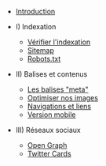 
* [Introduction](introduction.md)

* I) Indexation

  * [Vérifier l'indexation](debuter.md)
  * [Sitemap](sitemap.md)
  * [Robots.txt](robotstxt.md)

* II) Balises et contenus

  * [Les balises "meta"](meta.md)
  * [Optimiser nos images](image.md)
  * [Navigations et liens](navigations.md)
  * [Version mobile](mobile.md)

* III) Réseaux sociaux

  * [Open Graph](opengraph.md)
  * [Twitter Cards](twittercards.md)